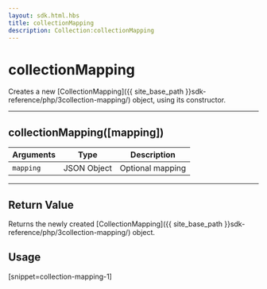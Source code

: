 ```yaml
---
layout: sdk.html.hbs
title: collectionMapping
description: Collection:collectionMapping
---
```

  

# collectionMapping
Creates a new [CollectionMapping]({{ site_base_path }}sdk-reference/php/3collection-mapping/) object, using its constructor.

---

## collectionMapping([mapping])

| Arguments | Type | Description |
|---------------|---------|----------------------------------------|
| ``mapping`` | JSON Object | Optional mapping |

---

## Return Value

Returns the newly created [CollectionMapping]({{ site_base_path }}sdk-reference/php/3collection-mapping/) object.

## Usage

[snippet=collection-mapping-1]

